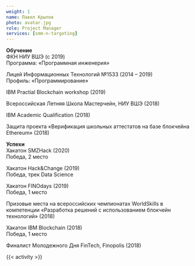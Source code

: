 ```yaml
---
weight: 1
name: Павел Крылов
photo: avatar.jpg
role: Project Manager
services: [smm-n-targeting]
---
```


<strong class="accent">Обучение</strong>  
ФКН НИУ ВШЭ (с 2019)  
Программа: «Программная инженерия»

Лицей Информационных Технологий №1533 (2014 – 2019)  
Профиль: «Программирование»

IBM Practial Blockchain  workshop (2019)

Всероссийская Летняя Школа Мастерчейн, НИУ ВШЭ (2018)

IBM Academic Qualification (2018)

Защита проекта «Верификация школьных аттестатов на базе блокчейна Ethereum» (2018)

<strong class="accent">Успехи</strong>  
Хакатон  SMZHack (2020)  
Победа, 2 место

Хакатон Hack&Change (2019)  
Победа, трек Data Science

Хакатон FINOdays (2019)  
Победа, 1 место

Призовые места на всероссийских чемпионатах WorldSkills в компетенции «Разработка решений с использованием блокчейн технологий» (2018)

Хакатон IBM Blockchain (2018)  
Победа, 1 место

Финалист Молодежного Дня FinTech, Finopolis (2018)

{{< activity >}}